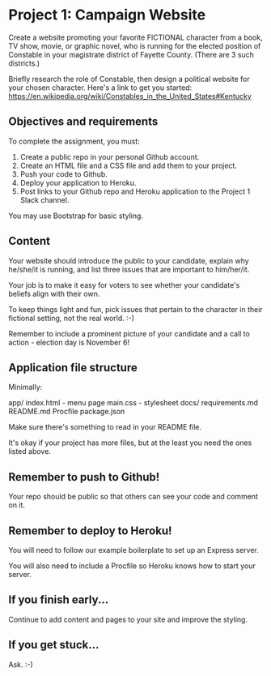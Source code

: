 # Project 1: Campaign Website

Create a website promoting your favorite FICTIONAL character from a book, TV show, movie, or graphic novel, 
who is running for the elected position of Constable in your magistrate district of Fayette County. (There 
are 3 such districts.)

Briefly research the role of Constable, then design a political website for your chosen character. Here's
a link to get you started: 
  https://en.wikipedia.org/wiki/Constables_in_the_United_States#Kentucky



## Objectives and requirements

To complete the assignment, you must:

1. Create a public repo in your personal Github account.
2. Create an HTML file and a CSS file and add them to your project.
3. Push your code to Github.
4. Deploy your application to Heroku.
5. Post links to your Github repo and Heroku application to the Project 1 Slack channel.

You may use Bootstrap for basic styling.


## Content

Your website should introduce the public to your candidate, explain why he/she/it is running, and list
three issues that are important to him/her/it. 

Your job is to make it easy for voters to see whether your candidate's beliefs align with their own.

To keep things light and fun, pick issues that pertain to the character in their fictional setting, not 
the real world. :-)

Remember to include a prominent picture of your candidate and a call to action - election day is November 6!

    

## Application file structure

Minimally:

  app/
    index.html - menu page
    main.css - stylesheet
  docs/
    requirements.md
  README.md
  Procfile
  package.json

Make sure there's something to read in your README file.

It's okay if your project has more files, but at the least you need the ones listed above.



## Remember to push to Github!

Your repo should be public so that others can see your code and comment on it.



## Remember to deploy to Heroku!

You will need to follow our example boilerplate to set up an Express server.

You will also need to include a Procfile so Heroku knows how to start your server.



## If you finish early...

Continue to add content and pages to your site and improve the styling.



## If you get stuck...

Ask. :-)
